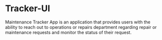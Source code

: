 # Tracker-UI
Maintenance Tracker App is an application that provides users with the ability to reach out to operations or repairs department regarding repair or maintenance requests and monitor the status of their request.
